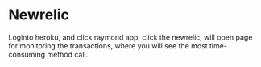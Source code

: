 # Newrelic

Loginto heroku, and click raymond app, click the newrelic, will open page for monitoring the transactions, where you will
see the most time-consuming method call.
